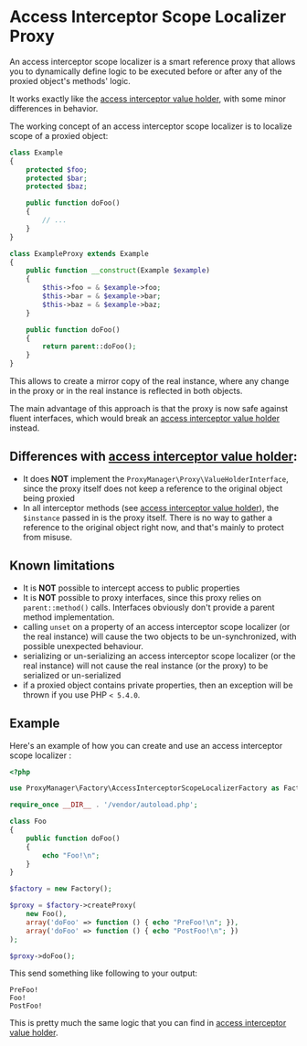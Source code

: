 # Access Interceptor Scope Localizer Proxy

An access interceptor scope localizer is a smart reference proxy that allows you to dynamically
define logic to be executed before or after any of the proxied object's methods' logic.

It works exactly like the [access interceptor value holder](access-interceptor-value-holder.md),
with some minor differences in behavior.

The working concept of an access interceptor scope localizer is to localize scope of a proxied object:

```php
class Example
{
    protected $foo;
    protected $bar;
    protected $baz;

    public function doFoo()
    {
        // ...
    }
}

class ExampleProxy extends Example
{
    public function __construct(Example $example)
    {
        $this->foo = & $example->foo;
        $this->bar = & $example->bar;
        $this->baz = & $example->baz;
    }

    public function doFoo()
    {
        return parent::doFoo();
    }
}
```

This allows to create a mirror copy of the real instance, where any change in the proxy or in the real
instance is reflected in both objects.

The main advantage of this approach is that the proxy is now safe against fluent interfaces, which
would break an [access interceptor value holder](access-interceptor-value-holder.md) instead.

## Differences with [access interceptor value holder](access-interceptor-value-holder.md):

 * It does **NOT** implement the `ProxyManager\Proxy\ValueHolderInterface`, since the proxy itself
   does not keep a reference to the original object being proxied
 * In all interceptor methods (see [access interceptor value holder](access-interceptor-value-holder.md)),
   the `$instance` passed in is the proxy itself. There is no way  to gather a reference to the
   original object right now, and that's mainly to protect from misuse.

## Known limitations

 * It is **NOT** possible to intercept access to public properties
 * It is **NOT** possible to proxy interfaces, since this proxy relies on `parent::method()` calls.
   Interfaces obviously don't provide a parent method implementation.
 * calling `unset` on a property of an access interceptor scope localizer (or the real instance)
   will cause the two objects to be un-synchronized, with possible unexpected behaviour.
 * serializing or un-serializing an access interceptor scope localizer (or the real instance)
   will not cause the real instance (or the proxy) to be serialized or un-serialized
 * if a proxied object contains private properties, then an exception will be thrown if you use
   PHP `< 5.4.0`.

## Example

Here's an example of how you can create and use an access interceptor scope localizer :

```php
<?php

use ProxyManager\Factory\AccessInterceptorScopeLocalizerFactory as Factory;

require_once __DIR__ . '/vendor/autoload.php';

class Foo
{
    public function doFoo()
    {
        echo "Foo!\n";
    }
}

$factory = new Factory();

$proxy = $factory->createProxy(
    new Foo(),
    array('doFoo' => function () { echo "PreFoo!\n"; }),
    array('doFoo' => function () { echo "PostFoo!\n"; })
);

$proxy->doFoo();
```

This send something like following to your output:

```
PreFoo!
Foo!
PostFoo!
```

This is pretty much the same logic that you can find
in [access interceptor value holder](access-interceptor-value-holder.md).
